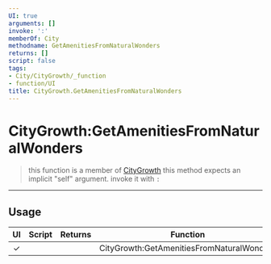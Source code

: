 ```yaml
---
UI: true
arguments: []
invoke: ':'
memberOf: City
methodname: GetAmenitiesFromNaturalWonders
returns: []
script: false
tags:
- City/CityGrowth/_function
- function/UI
title: CityGrowth.GetAmenitiesFromNaturalWonders
---
```

# CityGrowth:GetAmenitiesFromNaturalWonders
> this function is a member of [CityGrowth](civ-6/lua/CityGrowth.md)
> this method expects an implicit "self" argument. invoke it with `:`
-----
## Usage
|  UI | Script | Returns | Function | Arguments |
|:---:|:------:|-------:|:--------:|:---------|
|✓| ||CityGrowth:GetAmenitiesFromNaturalWonders||

